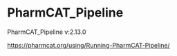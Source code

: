 # PharmCAT_Pipeline
PharmCAT_Pipeline v:2.13.0

https://pharmcat.org/using/Running-PharmCAT-Pipeline/